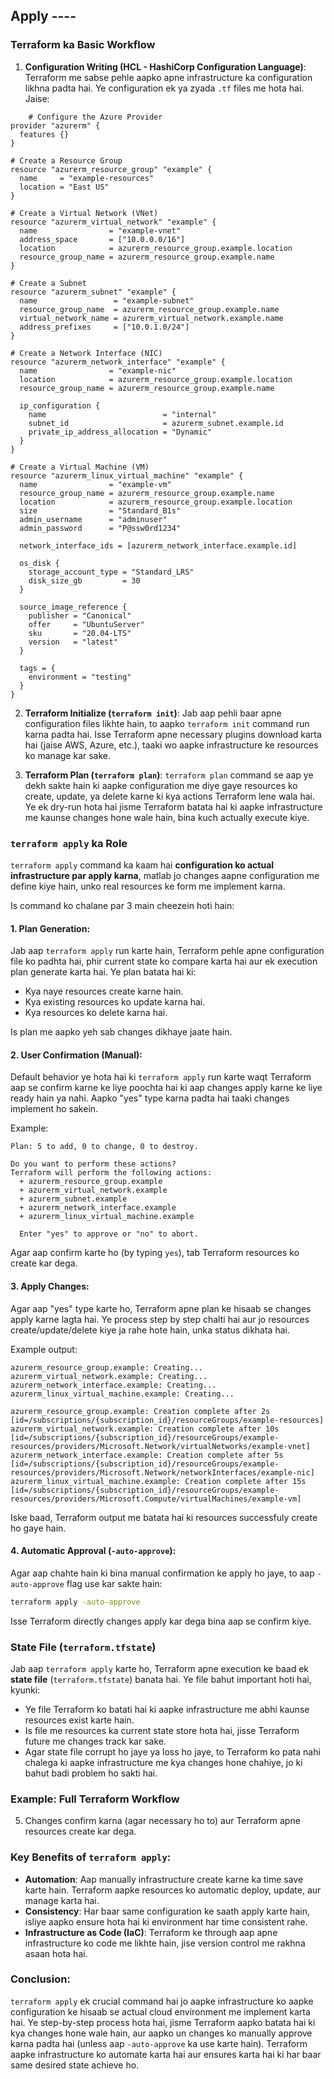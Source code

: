 ## Apply ----

### Terraform ka Basic Workflow

1. **Configuration Writing (HCL - HashiCorp Configuration Language)**:
   Terraform me sabse pehle aapko apne infrastructure ka configuration likhna padta hai. Ye configuration ek ya zyada `.tf` files me hota hai. Jaise:
```
    # Configure the Azure Provider
provider "azurerm" {
  features {}
}

# Create a Resource Group
resource "azurerm_resource_group" "example" {
  name     = "example-resources"
  location = "East US"
}

# Create a Virtual Network (VNet)
resource "azurerm_virtual_network" "example" {
  name                = "example-vnet"
  address_space       = ["10.0.0.0/16"]
  location            = azurerm_resource_group.example.location
  resource_group_name = azurerm_resource_group.example.name
}

# Create a Subnet
resource "azurerm_subnet" "example" {
  name                 = "example-subnet"
  resource_group_name  = azurerm_resource_group.example.name
  virtual_network_name = azurerm_virtual_network.example.name
  address_prefixes     = ["10.0.1.0/24"]
}

# Create a Network Interface (NIC)
resource "azurerm_network_interface" "example" {
  name                = "example-nic"
  location            = azurerm_resource_group.example.location
  resource_group_name = azurerm_resource_group.example.name

  ip_configuration {
    name                          = "internal"
    subnet_id                     = azurerm_subnet.example.id
    private_ip_address_allocation = "Dynamic"
  }
}

# Create a Virtual Machine (VM)
resource "azurerm_linux_virtual_machine" "example" {
  name                = "example-vm"
  resource_group_name = azurerm_resource_group.example.name
  location            = azurerm_resource_group.example.location
  size                = "Standard_B1s"
  admin_username      = "adminuser"
  admin_password      = "P@ssw0rd1234"

  network_interface_ids = [azurerm_network_interface.example.id]

  os_disk {
    storage_account_type = "Standard_LRS"
    disk_size_gb         = 30
  }

  source_image_reference {
    publisher = "Canonical"
    offer     = "UbuntuServer"
    sku       = "20.04-LTS"
    version   = "latest"
  }

  tags = {
    environment = "testing"
  }
}

```

2. **Terraform Initialize (`terraform init`)**:
   Jab aap pehli baar apne configuration files likhte hain, to aapko `terraform init` command run karna padta hai. Isse Terraform apne necessary plugins download karta hai (jaise AWS, Azure, etc.), taaki wo aapke infrastructure ke resources ko manage kar sake.

3. **Terraform Plan (`terraform plan`)**:
   `terraform plan` command se aap ye dekh sakte hain ki aapke configuration me diye gaye resources ko create, update, ya delete karne ki kya actions Terraform lene wala hai. Ye ek dry-run hota hai jisme Terraform batata hai ki aapke infrastructure me kaunse changes hone wale hain, bina kuch actually execute kiye.

### `terraform apply` ka Role

`terraform apply` command ka kaam hai **configuration ko actual infrastructure par apply karna**, matlab jo changes aapne configuration me define kiye hain, unko real resources ke form me implement karna.

Is command ko chalane par 3 main cheezein hoti hain:

#### 1. **Plan Generation**:
   Jab aap `terraform apply` run karte hain, Terraform pehle apne configuration file ko padhta hai, phir current state ko compare karta hai aur ek execution plan generate karta hai. Ye plan batata hai ki:
   - Kya naye resources create karne hain.
   - Kya existing resources ko update karna hai.
   - Kya resources ko delete karna hai.

   Is plan me aapko yeh sab changes dikhaye jaate hain.

#### 2. **User Confirmation (Manual)**:
   Default behavior ye hota hai ki `terraform apply` run karte waqt Terraform aap se confirm karne ke liye poochta hai ki aap changes apply karne ke liye ready hain ya nahi. Aapko "yes" type karna padta hai taaki changes implement ho sakein.

   Example:
```
Plan: 5 to add, 0 to change, 0 to destroy.

Do you want to perform these actions?
Terraform will perform the following actions:
  + azurerm_resource_group.example
  + azurerm_virtual_network.example
  + azurerm_subnet.example
  + azurerm_network_interface.example
  + azurerm_linux_virtual_machine.example

  Enter "yes" to approve or "no" to abort.

 ```

   Agar aap confirm karte ho (by typing `yes`), tab Terraform resources ko create kar dega.

#### 3. **Apply Changes**:
   Agar aap "yes" type karte ho, Terraform apne plan ke hisaab se changes apply karne lagta hai. Ye process step by step chalti hai aur jo resources create/update/delete kiye ja rahe hote hain, unka status dikhata hai.

   Example output:
```
azurerm_resource_group.example: Creating...
azurerm_virtual_network.example: Creating...
azurerm_network_interface.example: Creating...
azurerm_linux_virtual_machine.example: Creating...

azurerm_resource_group.example: Creation complete after 2s [id=/subscriptions/{subscription_id}/resourceGroups/example-resources]
azurerm_virtual_network.example: Creation complete after 10s [id=/subscriptions/{subscription_id}/resourceGroups/example-resources/providers/Microsoft.Network/virtualNetworks/example-vnet]
azurerm_network_interface.example: Creation complete after 5s [id=/subscriptions/{subscription_id}/resourceGroups/example-resources/providers/Microsoft.Network/networkInterfaces/example-nic]
azurerm_linux_virtual_machine.example: Creation complete after 15s [id=/subscriptions/{subscription_id}/resourceGroups/example-resources/providers/Microsoft.Compute/virtualMachines/example-vm]

```

   Iske baad, Terraform output me batata hai ki resources successfuly create ho gaye hain.

#### 4. **Automatic Approval (`-auto-approve`)**:
   Agar aap chahte hain ki bina manual confirmation ke apply ho jaye, to aap `-auto-approve` flag use kar sakte hain:
   ```bash
   terraform apply -auto-approve
   ```
   Isse Terraform directly changes apply kar dega bina aap se confirm kiye.

### State File (`terraform.tfstate`)

Jab aap `terraform apply` karte ho, Terraform apne execution ke baad ek **state file** (`terraform.tfstate`) banata hai. Ye file bahut important hoti hai, kyunki:
- Ye file Terraform ko batati hai ki aapke infrastructure me abhi kaunse resources exist karte hain.
- Is file me resources ka current state store hota hai, jisse Terraform future me changes track kar sake.
- Agar state file corrupt ho jaye ya loss ho jaye, to Terraform ko pata nahi chalega ki aapke infrastructure me kya changes hone chahiye, jo ki bahut badi problem ho sakti hai.

### Example: Full Terraform Workflow


5. Changes confirm karna (agar necessary ho to) aur Terraform apne resources create kar dega.

### Key Benefits of `terraform apply`:
- **Automation**: Aap manually infrastructure create karne ka time save karte hain. Terraform aapke resources ko automatic deploy, update, aur manage karta hai.
- **Consistency**: Har baar same configuration ke saath apply karte hain, isliye aapko ensure hota hai ki environment har time consistent rahe.
- **Infrastructure as Code (IaC)**: Terraform ke through aap apne infrastructure ko code me likhte hain, jise version control me rakhna asaan hota hai.

### Conclusion:
`terraform apply` ek crucial command hai jo aapke infrastructure ko aapke configuration ke hisaab se actual cloud environment me implement karta hai. Ye step-by-step process hota hai, jisme Terraform aapko batata hai ki kya changes hone wale hain, aur aapko un changes ko manually approve karna padta hai (unless aap `-auto-approve` ka use karte hain). Terraform aapke infrastructure ko automate karta hai aur ensures karta hai ki har baar same desired state achieve ho.
